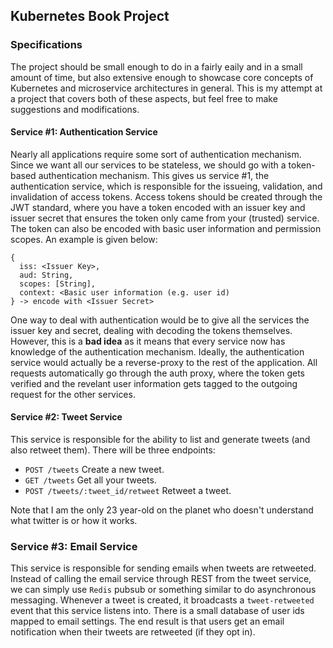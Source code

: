 ## Kubernetes Book Project

### Specifications
The project should be small enough to do in a fairly eaily and in a small amount of time, but also extensive enough to showcase core concepts of Kubernetes and microservice architectures in general. This is my attempt at a project that covers both of these aspects, but feel free to make suggestions and modifications.

#### Service #1: Authentication Service
Nearly all applications require some sort of authentication mechanism. Since we want all our services to be stateless, we should go with a token-based authentication mechanism. This gives us service #1, the authentication service, which is responsible for the issueing, validation, and invalidation of access tokens. Access tokens should be created through the JWT standard, where you have a token encoded with an issuer key and issuer secret that ensures the token only came from your (trusted) service. The token can also be encoded with basic user information and permission scopes. An example is given below:
````
{
  iss: <Issuer Key>,
  aud: String,
  scopes: [String],
  context: <Basic user information (e.g. user id)
} -> encode with <Issuer Secret>
````
One way to deal with authentication would be to give all the services the issuer key and secret, dealing with decoding the tokens themselves. However, this is a **bad idea** as it means that every service now has knowledge of the authentication mechanism. Ideally, the authentication service would actually be a reverse-proxy to the rest of the application. All requests automatically go through the auth proxy, where the token gets verified and the revelant user information gets tagged to the outgoing request for the other services.

#### Service #2: Tweet Service

This service is responsible for the ability to list and generate tweets (and also retweet them). There will be three endpoints:

- `POST /tweets` Create a new tweet.
- `GET /tweets` Get all your tweets.
- `POST /tweets/:tweet_id/retweet` Retweet a tweet.

Note that I am the only 23 year-old on the planet who doesn't understand what twitter is or how it works.

### Service #3: Email Service

This service is responsible for sending emails when tweets are retweeted. Instead of calling the email service through REST from the tweet service, we can simply use `Redis` pubsub or something similar to do asynchronous messaging. Whenever a tweet is created, it broadcasts a `tweet-retweeted` event that this service listens into. There is a small database of user ids mapped to email settings. The end result is that users get an email notification when their tweets are retweeted (if they opt in).


